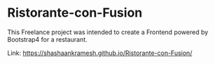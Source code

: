 # Ristorante-con-Fusion

This Freelance project was intended to create a Frontend powered by Bootstrap4 for a restaurant. 

Link:  https://shashaankramesh.github.io/Ristorante-con-Fusion/
